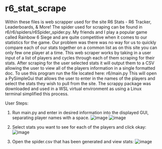 # r6_stat_scrape

Within these files is web scrapper used for the site R6 Stats - R6 Tracker, Leaderboards, & More! 
The spider used for scraping can be found in r6/r6/spiders/r6Spider_spider.py. My friends and I play a popular game called Rainbow 6 Siege and are quite competitive when it comes to our statistics for the game. Our problem was there was no way for us to quickly compare each of our stats together on a common list as on this site you can only few one player at a time.
This web scraper works by taking in a user input of a list of players and cycles through each of them scraping for their stats. After scraping for the user selected stats it will output them to a CSV allowing the user to view all of the players information in a single formatted doc.
To use this program run the file located here: r6/main.py
This will open a PySimpleGui that allows the user to enter in the names of the players and select the stats they wish to pull from the site. 
The scrappy package was downloaded and used in a WSL virtual environment as using a Linux terminal simplified this process. 

User Steps: 
1.	Run main.py and enter in desired information into the displayed GUI, separating player names with a space. 
 ![image](https://github.com/ajonto/r6_stat_scrape/assets/78171517/f4bd9b19-af9b-413e-b413-5f43d76c928f)
 ![image](https://github.com/ajonto/r6_stat_scrape/assets/78171517/d65b83ad-7df2-4c76-9a8d-f2883841eb09)


 


2.	Select stats you want to see for each of the players and click okay:
 ![image](https://github.com/ajonto/r6_stat_scrape/assets/78171517/4734968c-fcf5-4d8a-963d-8ac402e99396)

3.	Open the spider.csv that has been generated and view stats: 
![image](https://github.com/ajonto/r6_stat_scrape/assets/78171517/99db2850-bc43-4fac-a69e-7961438a38e9)

